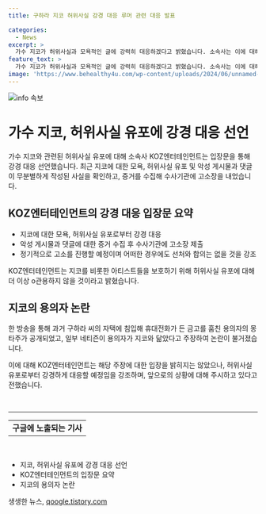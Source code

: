 ```yaml
---
title: 구하라 지코 허위사실 강경 대응 루머 관련 대응 발표

categories:
  - News
excerpt: >
  가수 지코가 허위사실과 모욕적인 글에 강력히 대응하겠다고 밝혔습니다. 소속사는 이에 대해 고소장을 내고, 정기적으로 고소를 진행할 예정이라고 전했습니다. 또한 선처와 합의는 없을 것이라 강조했습니다. 최근에는 지코를 향한 악의적인 댓글에 대한 대응책을 마련하고 있습니다. 롱런한 가수의 이미지를 훼손시키려는 행위에 대해 단호한 태도를 취하고 있습니다.
feature_text: >
  가수 지코가 허위사실과 모욕적인 글에 강력히 대응하겠다고 밝혔습니다. 소속사는 이에 대해 고소장을 내고, 정기적으로 고소를 진행할 예정이라고 전했습니다. 또한 선처와 합의는 없을 것이라 강조했습니다. 최근에는 지코를 향한 악의적인 댓글에 대한 대응책을 마련하고 있습니다. 롱런한 가수의 이미지를 훼손시키려는 행위에 대해 단호한 태도를 취하고 있습니다.
image: 'https://www.behealthy4u.com/wp-content/uploads/2024/06/unnamed-file.png'
---
```


<p><img src="https://www.behealthy4u.com/wp-content/uploads/2024/06/unnamed-file.png" alt="info 속보" /></p>

<h1>가수 지코, 허위사실 유포에 강경 대응 선언</h1>

<p data-ke-size="size16">가수 지코와 관련된 허위사실 유포에 대해 소속사 KOZ엔터테인먼트는 입장문을 통해 강경 대응 선언했습니다. 최근 지코에 대한 모욕, 허위사실 유포 및 악성 게시물과 댓글이 무분별하게 작성된 사실을 확인하고, 증거를 수집해 수사기관에 고소장을 내었습니다.</p>

<h2 data-ke-size="size26">KOZ엔터테인먼트의 강경 대응 입장문 요약</h2>

<ul>
    <li>지코에 대한 모욕, 허위사실 유포로부터 강경 대응</li>
    <li>악성 게시물과 댓글에 대한 증거 수집 후 수사기관에 고소장 제출</li>
    <li>정기적으로 고소를 진행할 예정이며 어떠한 경우에도 선처와 합의는 없을 것을 강조</li>
</ul>

<p data-ke-size="size16">KOZ엔터테인먼트는 지코를 비롯한 아티스트들을 보호하기 위해 허위사실 유포에 대해 더 이상 o관용하지 않을 것이라고 밝혔습니다.</p>

<h2 data-ke-size="size26">지코의 용의자 논란</h2>

<p data-ke-size="size16">한 방송을 통해 과거 구하라 씨의 자택에 침입해 휴대전화가 든 금고를 훔친 용의자의 몽타주가 공개되었고, 일부 네티즌이 용의자가 지코와 닮았다고 주장하여 논란이 불거졌습니다.</p>

<p data-ke-size="size16">이에 대해 KOZ엔터테인먼트는 해당 주장에 대한 입장을 밝히지는 않았으나, 허위사실 유포로부터 강경하게 대응할 예정임을 강조하며, 앞으로의 상황에 대해 주시하고 있다고 전했습니다.</p>

<p data-ke-size="size16">&nbsp;</p>

<hr>

<table>
<tbody>
<tr>
<td style="text-align: center; height: 17px;"><b>구글에 노출되는 기사</b></td>
</tr>
</tbody>
</table>

<p data-ke-size="size16">&nbsp;</p>

<ul>
    <li>지코, 허위사실 유포에 강경 대응 선언</li>
    <li>KOZ엔터테인먼트의 입장문 요약</li>
    <li>지코의 용의자 논란</li>
</ul>
생생한 뉴스, <a href="https://qoogle.tistory.com" rel="dofollow">qoogle.tistory.com</a>


